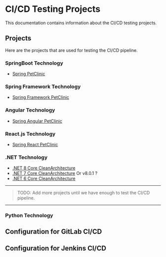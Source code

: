 # CI/CD Testing Projects

This documentation contains information about the CI/CD testing projects.

## Projects

Here are the projects that are used for testing the CI/CD pipeline.

### SpringBoot Technology

- [Spring PetClinic](https://github.com/spring-projects/spring-petclinic.git)

### Spring Framework Technology

- [Spring Framework PetClinic](https://github.com/spring-petclinic/spring-framework-petclinic.git)

### Angular Technology

- [Spring Angular PetClinic](https://github.com/spring-petclinic/spring-petclinic-angular.git)

### React.js Technology

- [Spring React PetClinic](https://github.com/spring-petclinic/spring-petclinic-reactjs.git)

### .NET Technology

- [.NET 8 Core CleanArchitecture](https://github.com/ardalis/CleanArchitecture.git)
- [.NET 7 Core CleanArchitecture](https://github.com/ardalis/CleanArchitecture.git@v8) Or v8.0.1 ?
- [.NET 6 Core CleanArchitecture](https://github.com/ardalis/CleanArchitecture.git@dotnet-6)

---- 
> TODO: Add more projects until we have enough to test the CI/CD pipeline.
----

### Python Technology

## Configuration for GitLab CI/CD

## Configuration for Jenkins CI/CD


